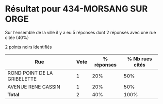 # Résultat pour 434-MORSANG SUR ORGE

Sur l'ensemble de la ville il y a eu 5 réponses dont 2 réponses avec une rue citée (40%)

2 points noirs identifiés

| Rue | Vote | % réponses | % Nb rues cités|
|-----|------|------------|----------------|
| ROND POINT DE LA GRIBELETTE | 1 | 20% | 50%|
| AVENUE RENE CASSIN | 1 | 20% | 50%|
| **Total** | 2 | 40% | 100%|

